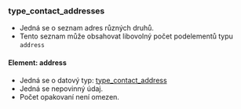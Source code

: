 ### type_contact_addresses
- Jedná se o seznam adres různých druhů. 
- Tento seznam může obsahovat libovolný počet podelementů typu `address`

#### Element: address
- Jedná se o datový typ: [type_contact_address](type_contact_address.md)
- Jedná se nepovinný údaj.
- Počet opakovaní není omezen. 
